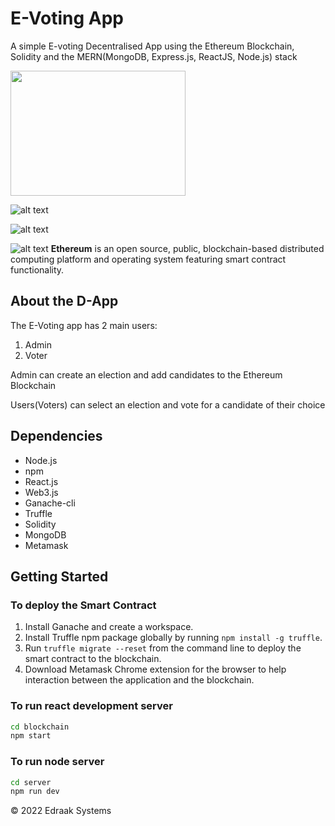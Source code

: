 # E-Voting App

A simple E-voting Decentralised App using the Ethereum Blockchain, Solidity and the MERN(MongoDB, Express.js, ReactJS, Node.js) stack

<img src="https://encrypted-tbn0.gstatic.com/images?q=tbn:ANd9GcSMaBZJ-VFnDKbUbDKJfIIFhgYhBvVH1_eDtA&usqp=CAU" height="200px" width="280px"/>

![alt text](https://github.com/EdraakSystems/web3-e-voting-application/blob/main/ss-1.png?raw=true)

![alt text](https://github.com/EdraakSystems/web3-e-voting-application/blob/main/ss-2.png?raw=true)

![alt text](https://github.com/EdraakSystems/web3-e-voting-application/blob/main/ss-3.png?raw=true)
<b>Ethereum</b> is an open source, public, blockchain-based distributed computing platform and operating system featuring smart contract functionality.

## About the D-App

The E-Voting app has 2 main users:

1. Admin
2. Voter

Admin can create an election and add candidates to the Ethereum Blockchain

Users(Voters) can select an election and vote for a candidate of their choice

## Dependencies

<ul>
  <li>Node.js</li>
  <li>npm</li>
  <li>React.js</li>
  <li>Web3.js</li>
  <li>Ganache-cli</li>
  <li>Truffle</li>
  <li>Solidity</li>
  <li>MongoDB</li>
  <li>Metamask</li>
</ul>

## Getting Started

### To deploy the Smart Contract

1. Install Ganache and create a workspace.
2. Install Truffle npm package globally by running `npm install -g truffle`.
3. Run `truffle migrate --reset` from the command line to deploy the smart contract to the blockchain.
4. Download Metamask Chrome extension for the browser to help interaction between the application and the blockchain.

### To run react development server

```bash
cd blockchain
npm start
```

### To run node server

```bash
cd server
npm run dev
```

&copy; 2022 Edraak Systems
